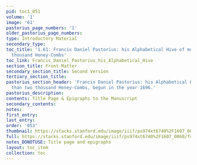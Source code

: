 ```yaml
---
pid: toc1_051
volume: '1'
image: '61'
pastorius_page_numbers: '1'
older_pastorius_page_numbers: 
type: Introductory Material
secondary_type: 
toc_title: '1.61: Francis Daniel Pastorius: his Alphabetical Hive of more than two
  thousand Honey-Combs'
toc_link: Francis_Daniel_Pastorius_his_Alphabetical_Hive
section_title: Front Matter
secondary_section_title: Second Version
tertiary_section_title: 
pastorius_section_header: 'Francis Daniel Pastorius: his Alphabetical Hive of more
  than two thousand Honey-Combs, begun in the year 1696.'
pastorius_description: 
contents: Title Page & Epigraphs to the Manuscript
secondary_contents: 
notes: 
first_entry: 
last_entry: 
order: '053'
thumbnail: https://stacks.stanford.edu/image/iiif/ps974xt6740%2F1607_0060/full/100,/0/default.jpg
full: https://stacks.stanford.edu/image/iiif/ps974xt6740%2F1607_0060/full/full/0/default.jpg
notes_DONOTUSE: Title page and epigraphs
layout: toc_item
collection: toc
---
```

